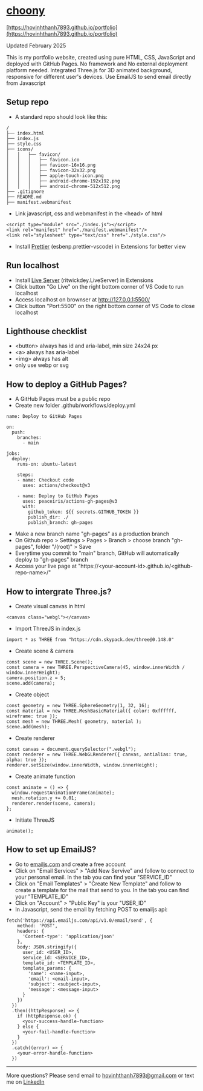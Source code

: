 # [choony](https://choony-dev.github.io/choony)

[https://hovinhthanh7893.github.io/portfolio](https://hovinhthanh7893.github.io/portfolio)

Updated February 2025

This is my portfolio website, created using pure HTML, CSS, JavaScript and deployed with GitHub Pages. No framework and No external deployment platform needed. Integrated Three.js for 3D animated background, responsive for different user's devices. Use EmailJS to send email directly from Javascript

## Setup repo
- A standard repo should look like this:
```
/
├── index.html
├── index.js
├── style.css
├── icons/
│   │   ├── favicon/
│   │   │   ├── favicon.ico
│   │   │   ├── favicon-16x16.png
│   │   │   ├── favicon-32x32.png
│   │   │   ├── apple-touch-icon.png
│   │   │   ├── android-chrome-192x192.png
│   │   │   ├── android-chrome-512x512.png
├── .gitignore
├── README.md
├── manifest.webmanifest
```
- Link javascript, css and webmanifest in the \<head> of html
```
<script type="module" src="./index.js"></script>
<link rel="manifest" href="./manifest.webmanifest"/>
<link rel="stylesheet" type="text/css" href="./style.css"/>
```
- Install [Prettier](https://marketplace.visualstudio.com/items?itemName=esbenp.prettier-vscode) (esbenp.prettier-vscode) in Extensions for better view

## Run localhost
- Install [Live Server](https://marketplace.visualstudio.com/items?itemName=ritwickdey.LiveServer) (ritwickdey.LiveServer) in Extensions
- Click button "Go Live" on the right bottom corner of VS Code to run localhost
- Access localhost on brownser at http://127.0.0.1:5500/
- Click button "Port:5500" on the right bottom corner of VS Code to close localhost

## Lighthouse checklist
- \<button> always has id and aria-label, min size 24x24 px
- \<a> always has aria-label
- \<img> always has alt
- only use webp or svg

## How to deploy a GitHub Pages?
- A GitHub Pages must be a public repo
- Create new folder .github/workflows/deploy.yml
```
name: Deploy to GitHub Pages

on:
  push:
    branches:
      - main

jobs:
  deploy:
    runs-on: ubuntu-latest

    steps:
    - name: Checkout code
      uses: actions/checkout@v3

    - name: Deploy to GitHub Pages
      uses: peaceiris/actions-gh-pages@v3
      with:
        github_token: ${{ secrets.GITHUB_TOKEN }}
        publish_dir: ./
        publish_branch: gh-pages
```
- Make a new branch name "gh-pages" as a production branch
- On Github repo > Settings > Pages > Branch > choose branch "gh-pages", folder "/(root)" > Save
- Everytime you commit to "main" branch, GitHub will automatically deploy to "gh-pages" branch
- Access your live page at "https://\<your-account-id>.github.io/\<github-repo-name>/"

## How to intergrate Three.js?
- Create visual canvas in html
```
<canvas class="webgl"></canvas>
```
- Import ThreeJS in index.js
```
import * as THREE from "https://cdn.skypack.dev/three@0.148.0"
```
- Create scene & camera
```
const scene = new THREE.Scene();
const camera = new THREE.PerspectiveCamera(45, window.innerWidth / window.innerHeight);
camera.position.z = 5;
scene.add(camera);
```
- Create object
```
const geometry = new THREE.SphereGeometry(1, 32, 16); 
const material = new THREE.MeshBasicMaterial({ color: 0xffffff, wireframe: true });
const mesh = new THREE.Mesh( geometry, material );
scene.add(mesh);
```
- Create renderer
```
const canvas = document.querySelector(".webgl");
const renderer = new THREE.WebGLRenderer({ canvas, antialias: true, alpha: true });
renderer.setSize(window.innerWidth, window.innerHeight);
```
- Create animate function
```
const animate = () => {
  window.requestAnimationFrame(animate);
  mesh.rotation.y += 0.01;
  renderer.render(scene, camera);
};
```
- Initiate ThreeJS
```
animate();
```

## How to set up EmailJS?
- Go to [emailjs.com](https://www.emailjs.com/) and create a free account
- Click on "Email Services" > "Add New Servive" and follow to connect to your personal email. In the tab you can find your "SERVICE_ID"
- Click on "Email Templates" > "Create New Template" and follow to create a template for the mail that send to you. In the tab you can find your "TEMPLATE_ID"
- Click on "Account" > "Public Key" is your "USER_ID"
- In Javascript, send the email by fetching POST to emailjs api:
```
fetch('https://api.emailjs.com/api/v1.0/email/send', {
    method: 'POST',
    headers: {
      'Content-type': 'application/json'
    },
    body: JSON.stringify({
      user_id: <USER_ID>,
      service_id: <SERVICE_ID>,
      template_id: <TEMPLATE_ID>,
      template_params: {
        'name': <name-input>,
        'email': <email-input>,
        'subject': <subject-input>,
        'message': <message-input>
      }
    })
  })
  .then((httpResponse) => {
    if (httpResponse.ok) {
      <your-success-handle-function>
    } else {
      <your-fail-handle-function>
    }
  })
  .catch((error) => {
    <your-error-handle-function>
  })
```

---
More questions? Please send email to [hovinhthanh7893@gmail.com](mailto:hovinhthanh7893@gmail.com) or text me on [LinkedIn](https://www.linkedin.com/in/hovinhthanh7893/)
